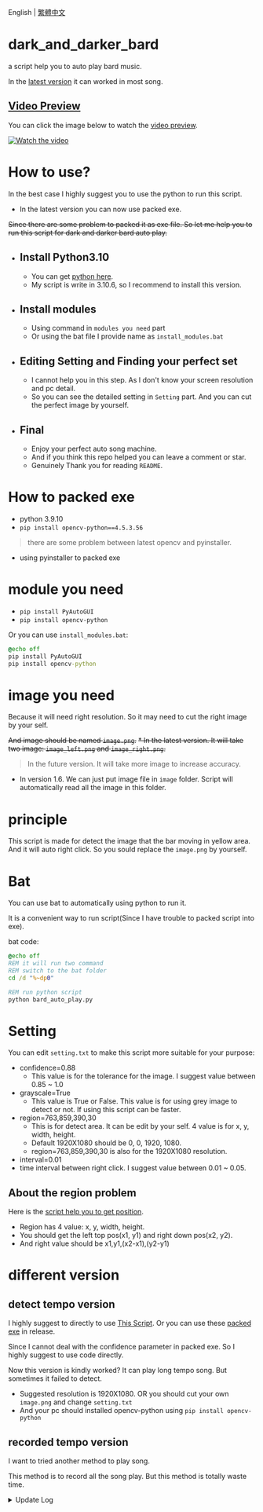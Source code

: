 English | [繁體中文](README_TCH.md)
# dark_and_darker_bard
a script help you to auto play bard music.

In the [latest version](https://github.com/JingShing-Python/dark_and_darker_bard/releases/tag/ver1.4) it can worked in most song.

## [Video Preview](https://youtu.be/2QAdS9OccjA)
You can click the image below to watch the [video preview](https://youtu.be/2QAdS9OccjA).

<a href="http://www.youtube.com/watch?feature=player_embedded&v=2QAdS9OccjA" target="_blank">
 <img src="http://img.youtube.com/vi/2QAdS9OccjA/mqdefault.jpg" alt="Watch the video"/>
</a>

# How to use?
In the best case I highly suggest you to use the python to run this script. 

* In the latest version you can now use packed exe.

~~Since there are some problem to packed it as exe file. So let me help you to run this script for dark and darker bard auto play.~~
* ## Install Python3.10
  * You can get [python here](https://www.python.org/downloads/release/python-3106/).
  * My script is write in 3.10.6, so I recommend to install this version.
* ## Install modules
  * Using command in ```modules you need``` part
  * Or using the bat file I provide name as ```install_modules.bat```
* ## Editing Setting and Finding your perfect set
  * I cannot help you in this step. As I don't know your screen resolution and pc detail.
  * So you can see the detailed setting in ```Setting``` part. And you can cut the perfect image by yourself.
* ## Final
  * Enjoy your perfect auto song machine.
  * And if you think this repo helped you can leave a comment or star.
  * Genuinely Thank you for reading ```README```.
# How to packed exe
* python 3.9.10
* ```pip install opencv-python==4.5.3.56```
> there are some problem between latest opencv and pyinstaller.
* using pyinstaller to packed exe

# module you need
* ```pip install PyAutoGUI```
* ```pip install opencv-python```

Or you can use ```install_modules.bat```:
```bat
@echo off
pip install PyAutoGUI
pip install opencv-python
```

# image you need
Because it will need right resolution. So it may need to cut the right image by your self.

~~And image should be named ```image.png```.~~
~~* In the latest version. It will take two image: ```image_left.png``` and ```image_right.png```.~~
> In the future version. It will take more image to increase accuracy.
* In version 1.6. We can just put image file in ```image``` folder. Script will automatically read all the image in this folder.

# principle
This script is made for detect the image that the bar moving in yellow area. And it will auto right click. So you sould replace the ```image.png``` by yourself.

# Bat
You can use bat to automatically using python to run it.

It is a convenient way to run script(Since I have trouble to packed script into exe).

bat code:
```bat
@echo off
REM it will run two command
REM switch to the bat folder
cd /d "%~dp0"

REM run python script
python bard_auto_play.py
```

# Setting
You can edit ```setting.txt``` to make this script more suitable for your purpose:
* confidence=0.88
  * This value is for the tolerance for the image. I suggest value between 0.85 ~ 1.0
* grayscale=True
  * This value is True or False. This value is for using grey image to detect or not. If using this script can be faster.
* region=763,859,390,30
  * This is for detect area. It can be edit by your self. 4 value is for x, y, width, height.
  * Default 1920X1080 should be 0, 0, 1920, 1080.
  * region=763,859,390,30 is also for the 1920X1080 resolution.
* interval=0.01
 * time interval between right click. I suggest value between 0.01 ~ 0.05.
## About the region problem
Here is the [script help you to get position](https://github.com/JingShing/dark_and_darker_bard/blob/main/helping_script/get_position.py).

* Region has 4 value: x, y, width, height.
* You should get the left top pos(x1, y1) and right down pos(x2, y2).
* And right value should be x1,y1,(x2-x1),(y2-y1)

# different version
## detect tempo version
I highly suggest to directly to use [This Script](script/auto_play_bard.py). Or you can use these [packed exe](https://github.com/JingShing-Python/dark_and_darker_bard/releases) in release.

Since I cannot deal with the confidence parameter in packed exe. So I highly suggest to use code directly.

Now this version is kindly worked? It can play long tempo song. But sometimes it failed to detect.

* Suggested resolution is 1920X1080. OR you should cut your own ```image.png``` and change ```setting.txt```
* And your pc should installed opencv-python using ```pip install opencv-python```
## recorded tempo version
I want to tried another method to play song.

This method is to record all the song play. But this method is totally waste time.

<details>
<summary>Update Log</summary>

## Ver 1.0
* Release first version
  * Still disorder. And it is worked like a disastar.
  * It just a code junk.
  * Started to suspect to the image detect.
## Ver 1.1
* Give up using image detect, and started recording song script.
  * It still worked awful.
  * It is not easy to record all the song.
## Ver 1.2
* Figure out that we can give image detect some confidence.
  * Ya. The confidence made the image detect worked.
  * It fill my determination.
  * Nooooo. Confidence broke exe package.
  * Sorry guys. We need to dircetly using script.
## Ver 1.3
* I find out that we cannot just using ```click()``` function to simulate right click.
  * Write new click function. And it worked!
  * So in this version. We finally can run.
  * I add some setting in this script: confidence, grayscale, interval and region.
## Ver 1.4
* Actually it worked. But it kinda broke? So I spend some time to make it better.
  * I cut the region to make it faster.
  * I adjust some confidence. To make it more wisely.
  * I consider to using grey scale. It make detect more faster.
  * I adjust the interval between right click to avoid double clicking.
  * And I made two bat to help you to install module and run python more easily.
## Ver 1.5
* I was frustrated. That sometimes script work not well. So I started to get more image to detect.
  * In my case. In the elder version that I only detect one side of pointer. So it is easy to miss tempo.
  * I add two side detect. So it can be more accurate.
  * It worked better than usual.
  * I decide to cut more image to make it run better.
## Ver 1.6
* Add auto image finder. Just put all image you want to detect in the ```image``` folder. Script will automatically detect all the imaeg.
  * We are finally can just put lots image to detect without named it as ```image.png```.
  * You can named it with english alphabet and all ascii code.
  * Image more flexible to add or reduce.
## Ver 1.7
* Found reason why cannot packed exe.
  * It is kinda silly. And waste lots of my time.
  * The detailed reason can see in ```How to packed exe```.
  * Opencv and pyinstaller are conflict in 3.10. And you should install 3.9.10 to avoid that.
  * And suggest install ``` pip install opencv-python==4.5.3.56``` and there are reference in [requirement.txt](requirement.txt).
</details>

